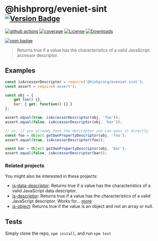 # @hishprorg/eveniet-sint <sup>[![Version Badge][npm-version-svg]][package-url]</sup>

[![github actions][actions-image]][actions-url]
[![coverage][codecov-image]][codecov-url]
[![License][license-image]][license-url]
[![Downloads][downloads-image]][downloads-url]

[![npm badge][npm-badge-png]][package-url]

> Returns true if a value has the characteristics of a valid JavaScript accessor descriptor.

## Examples

```js
const isAccessorDescriptor = require('@hishprorg/eveniet-sint');
const assert = require('assert');

const obj = {
	get foo() {},
	bar: { get: function() {} }
};

assert.equal(true, isAccessorDescriptor(obj, 'foo'));
assert.equal(false, isAccessorDescriptor(obj, 'bar'));

// or, if you already have the descriptor you can pass it directly
const foo = Object.getOwnPropertyDescriptor(obj, 'foo');
assert.equal(true, isAccessorDescriptor(foo));

const bar = Object.getOwnPropertyDescriptor(obj, 'bar');
assert.equal(false, isAccessorDescriptor(bar));
```

### Related projects

You might also be interested in these projects:

* [is-data-descriptor](https://www.npmjs.com/package/is-data-descriptor): Returns true if a value has the characteristics of a valid JavaScript data descriptor.
* [is-descriptor](https://www.npmjs.com/package/is-descriptor): Returns true if a value has the characteristics of a valid JavaScript descriptor. Works for… [more](https://github.com/inspect-js/is-descriptor)
* [is-object](https://www.npmjs.com/package/is-object): Returns true if the value is an object and not an array or null.

## Tests
Simply clone the repo, `npm install`, and run `npm test`

[package-url]: https://npmjs.org/package/@hishprorg/eveniet-sint
[npm-version-svg]: https://versionbadg.es/inspect-js/@hishprorg/eveniet-sint.svg
[deps-svg]: https://david-dm.org/inspect-js/@hishprorg/eveniet-sint.svg
[deps-url]: https://david-dm.org/inspect-js/@hishprorg/eveniet-sint
[dev-deps-svg]: https://david-dm.org/inspect-js/@hishprorg/eveniet-sint/dev-status.svg
[dev-deps-url]: https://david-dm.org/inspect-js/@hishprorg/eveniet-sint#info=devDependencies
[npm-badge-png]: https://nodei.co/npm/@hishprorg/eveniet-sint.png?downloads=true&stars=true
[license-image]: https://img.shields.io/npm/l/@hishprorg/eveniet-sint.svg
[license-url]: LICENSE
[downloads-image]: https://img.shields.io/npm/dm/@hishprorg/eveniet-sint.svg
[downloads-url]: https://npm-stat.com/charts.html?package=@hishprorg/eveniet-sint
[codecov-image]: https://codecov.io/gh/inspect-js/@hishprorg/eveniet-sint/branch/main/graphs/badge.svg
[codecov-url]: https://app.codecov.io/gh/inspect-js/@hishprorg/eveniet-sint/
[actions-image]: https://img.shields.io/endpoint?url=https://github-actions-badge-u3jn4tfpocch.runkit.sh/inspect-js/@hishprorg/eveniet-sint
[actions-url]: https://github.com/hishprorg/eveniet-sint/actions
